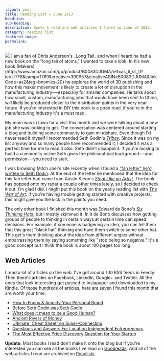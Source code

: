 ```yaml
---
layout: post
title: Reading List — June 2013
headline:
sub-heading:
description: Books I read and web articles I liked in June of 2013.
category: reading list
featured-image:
permalink:
---
```


<img class="pullright" src="{{ site.url }}/images/Steal-Like-An-Artist-Austin-Kleon.jpg">
I am a fan of Chris Anderson's _Long Tail_ and when I heard he had a new book on the "long tail of atoms," I wanted to take a look. In his new book [Makers](http://www.amazon.com/gp/product/B0083DJUMA/ref=as_li_ss_tl?ie=UTF8&camp=1789&creative=390957&creativeASIN=B0083DJUMA&linkCode=as2&tag=bnomics-20) he explores the world of 3D publishing and how this maker movement is likely to create a lot of disruption in the manufacturing industry---especially for smaller companies. He talks about how small, custom, manufacturing jobs that would have been sent to China, will likely be produced closer to the distribution points in the very near future. If you're interested in DIY this book is a good read, if you're in the manufacturing industry it's a must read.

My mom was in town for a visit this month and we were talking about a new job she was looking to get. The conversation was centered around starting a blog and building some community to gain mindshare. Even though I'd never read it myself I recommended Seth Godin's [_Tribes_](http://www.amazon.com/gp/product/B001FA0LAI/ref=as_li_ss_tl?ie=UTF8&camp=1789&creative=390957&creativeASIN=B001FA0LAI&linkCode=as2&tag=bnomics-20). Since it was on my list anyway and so many people have recommended it, I decided it was a perfect time for me to read it also. Seth didn't disappoint. If you're looking to build a community online Seth gives the philosophical background---and permission---you need to start.

I was browsing Mitch Joel's site recently when I found a ["fan letter" he'd written to Seth Godin](http://www.twistimage.com/blog/archives/dear-seth-godin/). At the end of the letter he mentioned that the idea for this fan letter had come from Austin Kleon's [_Steal Like an Artist_](http://www.amazon.com/gp/product/B0074QGGK6/ref=as_li_ss_tl?ie=UTF8&camp=1789&creative=390957&creativeASIN=B0074QGGK6&linkCode=as2&tag=bnomics-20). The book has popped onto my radar a couple other times lately, so I decided to check it out. I'm glad I did. I might put this book on the yearly reading list with [_The War of Art_](http://www.amazon.com/gp/product/B007A4SDCG/ref=as_li_ss_tl?ie=UTF8&camp=1789&creative=390957&creativeASIN=B007A4SDCG&linkCode=as2&tag=bnomics-20). If you're having trouble getting started with creative projects, this might give you the kick in the paints you need.

The only other book I finished this month was Edward de Bono's [_Six Thinking Hats_](http://www.amazon.com/gp/product/0316178314/ref=as_li_ss_tl?ie=UTF8&camp=1789&creative=390957&creativeASIN=0316178314&linkCode=as2&tag=bnomics-20), but I mostly skimmed it. In it de Bono discusses how getting groups of people to thinking in certain ways at certain time can speed decisions. For example, if someone is badgering an idea, you can tell them that this great "black hat" thinking and have them switch to some other hat. This get's them thinking about the idea from different angles without embarrassing them by saying something like "stop being so negative." It's a good concept but I think the book is about 100 pages too long.

## Web Articles

I read a lot of articles on the web. I've got around 100 RSS feeds in Feedly. Then there's articles on Facebook, LinkedIn, Google+ and Twitter. All the ones that look interesting get pushed to Instapaper and downloaded to my Kindle. Of those hundreds of articles, here are seven I found this month that are worth your time.

*   [How to Focus & Amplify Your Personal Brand](http://searchenginewatch.com/article/2271733/How-to-Focus-Amplify-Your-Personal-Brand)
*   [Before Seth Godin was Seth Godin](http://ailiangan.com/post/51934892087/before-seth-godin-was-seth-godin)
*   [What does it mean to be a Good Human?](http://jetsetcitizen.com/personal-development/good-human/)
*   [Ancient Rivers of Money](http://www.ribbonfarm.com/2010/11/05/ancient-rivers-of-money/)
*   [Ultimate 'Cheat Sheet' on Super-Connecting](http://www.linkedin.com/today/post/article/20130619133031-7668018-ultimate-cheat-sheet-on-super-connecting)
*   [Questions and Answers For Location Independent Entrepreneurs](http://www.tropicalmba.com/questions-and-answers-for-location-independent-entrepreneurs/)
*   [The Most Effective Price Discovery Question for Your Startup](http://tomtunguz.com/price-discovery)

**Update:** Most books I read don't make it onto the blog but if you're interested you can see all the books I've read on [Goodreads](https://www.goodreads.com/bradonomics). And all of the web articles I read are archived on [Readlists](http://readlists.com/user/bradonomics/).